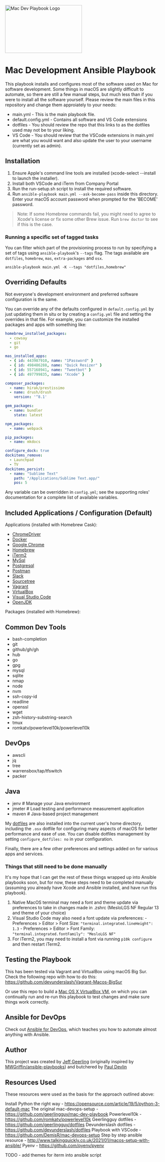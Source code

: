 <img src="https://raw.githubusercontent.com/geerlingguy/mac-dev-playbook/master/files/Mac-Dev-Playbook-Logo.png" width="250" height="156" alt="Mac Dev Playbook Logo" />

# Mac Development Ansible Playbook

This playbook installs and configures most of the software used on Mac for software development. Some things in macOS are slightly difficult to automate, so there are still a few manual steps, but much less than if you were to install all the software yourself. Please review the main files in this repository and change them approiately to your needs:
  - main.yml - This is the main playbook file.
  - default.config.yml - Contains all software and VS Code extensions
  - dotfiles - You should review the repo that this links to as the dotfiles used may not be to your liking.
  - VS Code - You should review that the VSCode extensions in main.yml are what you would want and also update the user to your username (currently set as admin).

## Installation

  1. Ensure Apple's command line tools are installed (xcode-select --install to launch the installer).
  2. Install both VSCode and iTerm from Company Portal
  3. Run the run-setup.sh script to install the required software.
  4. Run `ansible-playbook main.yml --ask-become-pass` inside this directory. Enter your macOS account password when prompted for the 'BECOME' password.

> Note: If some Homebrew commands fail, you might need to agree to Xcode's license or fix some other Brew issue. Run `brew doctor` to see if this is the case.

### Running a specific set of tagged tasks

You can filter which part of the provisioning process to run by specifying a set of tags using `ansible-playbook`'s `--tags` flag. The tags available are `dotfiles`, `homebrew`, `mas`, `extra-packages` and `osx`.

    ansible-playbook main.yml -K --tags "dotfiles,homebrew"

## Overriding Defaults

Not everyone's development environment and preferred software configuration is the same.

You can override any of the defaults configured in `default.config.yml` by just updating them in situ or by creating a `config.yml` file and setting the overrides in that file. For example, you can customize the installed packages and apps with something like:

```yaml
homebrew_installed_packages:
  - cowsay
  - git
  - go

mas_installed_apps:
  - { id: 443987910, name: "1Password" }
  - { id: 498486288, name: "Quick Resizer" }
  - { id: 557168941, name: "Tweetbot" }
  - { id: 497799835, name: "Xcode" }

composer_packages:
  - name: hirak/prestissimo
  - name: drush/drush
    version: '^8.1'

gem_packages:
  - name: bundler
    state: latest

npm_packages:
  - name: webpack

pip_packages:
  - name: mkdocs

configure_dock: true
dockitems_remove:
  - Launchpad
  - TV
dockitems_persist:
  - name: "Sublime Text"
    path: "/Applications/Sublime Text.app/"
    pos: 5
```

Any variable can be overridden in `config.yml`; see the supporting roles' documentation for a complete list of available variables.

## Included Applications / Configuration (Default)

Applications (installed with Homebrew Cask):

  - [ChromeDriver](https://sites.google.com/chromium.org/driver/)
  - [Docker](https://www.docker.com/)
  - [Google Chrome](https://www.google.com/chrome/)
  - [Homebrew](http://brew.sh/)
  - [iTerm2](https://www.iterm2.com/)
  - [MySql](https://www.mysql.com/)
  - [Postgresql](https://www.postgresql.org/)
  - [Postman](https://www.getpostman.com/)
  - [Slack](https://slack.com/)
  - [Sourcetree](https://www.sourcetreeapp.com/)
  - [Vagrant](https://www.vagrantup.com/)
  - [VirtualBox](https://www.virtualbox.org/)
  - [Visual Studio Code](https://code.visualstudio.com/)
  - [OpenJDK](https://www.oracle.com/technetwork/java/javase/downloads/index.html)

Packages (installed with Homebrew):
## Common Dev Tools
  - bash-completion
  - git
  - github/gh/gh
  - hub
  - go
  - gpg
  - mysql
  - sqlite
  - nmap
  - node
  - nvm
  - ssh-copy-id
  - readline
  - openssl
  - wget
  - zsh-history-substring-search
  - tmux
  - romkatv/powerlevel10k/powerlevel10k

  ## DevOps
  - awscli
  - jq
  - tree
  - warrensbox/tap/tfswitch
  - packer

  ## Java
  - jenv # Manage your Java environment
  - jmeter # Load testing and performance measurement application
  - maven # Java-based project management

My [dotfiles](https://github.com/devunderslash/dotfiles) are also installed into the current user's home directory, including the `.osx` dotfile for configuring many aspects of macOS for better performance and ease of use. You can disable dotfiles management by setting `configure_dotfiles: no` in your configuration.

Finally, there are a few other preferences and settings added on for various apps and services.
### Things that still need to be done manually

It's my hope that I can get the rest of these things wrapped up into Ansible playbooks soon, but for now, these steps need to be completed manually (assuming you already have Xcode and Ansible installed, and have run this playbook).

  1. Native MacOS terminal may need a font and theme update via preferences to take in changes made in .zshrc (MesloLGS NF Regular 13 and theme of your choice)
  2. Visual Studio Code may also need a font update via preferences:
    - Preferences > Editor > Font Size:  `"terminal.integrated.lineHeight": 1.3`
    - Preferences > Editor > Font Family: `"terminal.integrated.fontFamily": "MesloLGS NF"`
  3. For iTerm2, you may need to install a font via running `p10k configure` and then restart iTerm2.

## Testing the Playbook

This has been tested via Vagrant and VirtualBox using macOS Big Sur. Check the following repo with how to do this: https://github.com/devunderslash/Vagrant-Macos-BigSur

Or use this repo to build a [Mac OS X VirtualBox VM](https://github.com/geerlingguy/mac-osx-virtualbox-vm), on which you can continually run and re-run this playbook to test changes and make sure things work correctly.

## Ansible for DevOps

Check out [Ansible for DevOps](https://www.ansiblefordevops.com/), which teaches you how to automate almost anything with Ansible.

## Author

This project was created by [Jeff Geerling](https://www.jeffgeerling.com/) (originally inspired by [MWGriffin/ansible-playbooks](https://github.com/MWGriffin/ansible-playbooks)) and butchered by [Paul Devlin](https://github.com/devunderslash)

## Resources Used
These resources were used as the basis for the approach outlined above:

Install Python the right way - https://opensource.com/article/19/5/python-3-default-mac
The original mac-devops-setup - https://github.com/geerlingguy/mac-dev-playbook
Powerlevel10k - https://github.com/romkatv/powerlevel10k
Geerlingguy dotfiles - https://github.com/geerlingguy/dotfiles
Devunderslash dotfiles - https://github.com/devunderslash/dotfiles
Playbook with VSCode - https://github.com/DemisR/mac-devops-setup
Step by step ansible resource - http://www.talkingquickly.co.uk/2021/01/macos-setup-with-ansible/
Pyenv - https://github.com/pyenv/pyenv


TODO - add themes for iterm into ansible script
